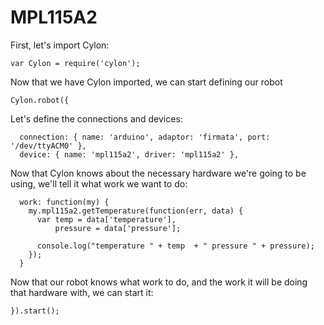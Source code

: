 # MPL115A2

First, let's import Cylon:

    var Cylon = require('cylon');

Now that we have Cylon imported, we can start defining our robot

    Cylon.robot({

Let's define the connections and devices:

      connection: { name: 'arduino', adaptor: 'firmata', port: '/dev/ttyACM0' },
      device: { name: 'mpl115a2', driver: 'mpl115a2' },

Now that Cylon knows about the necessary hardware we're going to be using, we'll
tell it what work we want to do:

      work: function(my) {
        my.mpl115a2.getTemperature(function(err, data) {
          var temp = data['temperature'],
              pressure = data['pressure'];

          console.log("temperature " + temp  + " pressure " + pressure);
        });
      }

Now that our robot knows what work to do, and the work it will be doing that
hardware with, we can start it:

    }).start();
